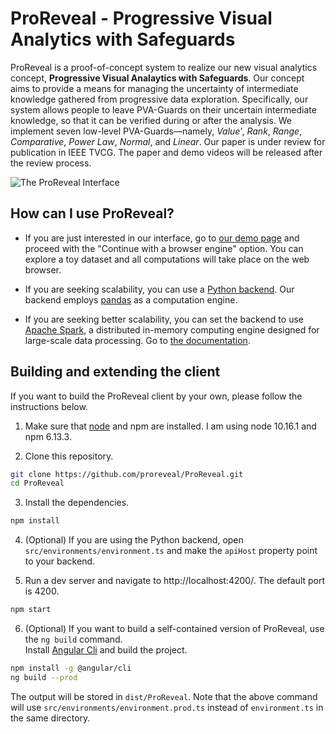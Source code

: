 # ProReveal - Progressive Visual Analytics with Safeguards

ProReveal is a proof-of-concept system to realize our new visual analytics concept, **Progressive Visual Analaytics with Safeguards**.
Our concept aims to provide a means for managing the uncertainty of intermediate knowledge gathered from progressive data exploration.
Specifically, our system allows people to leave PVA-Guards on their uncertain intermediate knowledge, so that it can be verified during or after the analysis.
We implement seven low-level PVA-Guards—namely, *Value*', *Rank*, *Range*, *Comparative*, *Power Law*, *Normal*, and *Linear*.
Our paper is under review for publication in IEEE TVCG. The paper and demo videos will be released after the review process.

![The ProReveal Interface](https://github.com/proreveal/ProReveal/blob/master/images/interface.png?raw=true)


## How can I use ProReveal?

- If you are just interested in our interface, go to [our demo page](https://proreveal.github.io/ProReveal/) and proceed with the "Continue with a browser engine" option. You can explore a toy dataset and all computations will take place on the web browser.

- If you are seeking scalability, you can use a [Python backend](https://github.com/proreveal/ProReveal-Backend). Our backend employs [pandas](https://pandas.pydata.org/) as a computation engine.

- If you are seeking better scalability, you can set the backend to use [Apache Spark](https://spark.apache.org/), a distributed in-memory computing engine designed for large-scale data processing. Go to [the documentation](https://github.com/proreveal/ProReveal-Backend).

## Building and extending the client

If you want to build the ProReveal client by your own, please follow the instructions below.

1. Make sure that [node](https://nodejs.org/en/) and npm are installed. I am using node 10.16.1 and npm 6.13.3.

2. Clone this repository.

```bash
git clone https://github.com/proreveal/ProReveal.git
cd ProReveal
```

3. Install the dependencies.

```bash
npm install
```

4. (Optional) If you are using the Python backend, open `src/environments/environment.ts` and make the `apiHost` property point to your backend.

5. Run a dev server and navigate to http://localhost:4200/. The default port is 4200. 

```bash
npm start 
```

6. (Optional) If you want to build a self-contained version of ProReveal, use the `ng build` command.  
Install [Angular Cli](https://cli.angular.io/) and build the project.  

```bash
npm install -g @angular/cli
ng build --prod
```  

The output will be stored in `dist/ProReveal`. Note that the above command will use `src/environments/environment.prod.ts` instead of `environment.ts` in the same directory.

